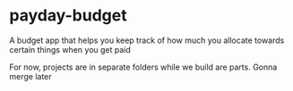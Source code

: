 # payday-budget
A budget app that helps you keep track of how much you allocate towards certain things when you get paid


For now, projects are in separate folders while we build are parts. Gonna merge later
